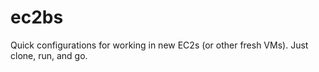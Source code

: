 # ec2bs

Quick configurations for working in new EC2s (or other fresh VMs). Just clone, run, and go.
